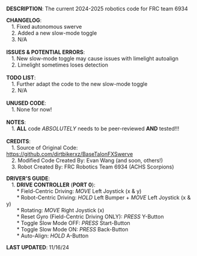 **DESCRIPTION**: The current 2024-2025 robotics code for FRC team 6934  <br>   

**CHANGELOG**:  <br> 
&ensp;&ensp;1. Fixed autonomous swerve  <br> 
&ensp;&ensp;2. Added a new slow-mode toggle  <br> 
&ensp;&ensp;3. N/A  <br>   
**ISSUES & POTENTIAL ERRORS**:  <br> 
&ensp;&ensp;1. New slow-mode toggle may cause issues with limelight autoalign  <br> 
&ensp;&ensp;2. Limelight sometimes loses detection  <br>   
**TODO LIST**:  <br> 
&ensp;&ensp;1. Further adapt the code to the new slow-mode toggle  <br> 
&ensp;&ensp;2. N/A  <br>   
**UNUSED CODE**:  <br> 
&ensp;&ensp;1. None for now!  <br>   
**NOTES**:  <br> 
&ensp;&ensp;1. **ALL** code *ABSOLUTELY* needs to be peer-reviewed **AND** tested!!!  <br>   
**CREDITS**:  <br> 
&ensp;&ensp;1. Source of Original Code: https://github.com/dirtbikerxz/BaseTalonFXSwerve  <br> 
&ensp;&ensp;2. Modified Code Created By: Evan Wang (and soon, others!)  <br> 
&ensp;&ensp;3. Robot Created By: FRC Robotics Team 6934 (ACHS Scorpions)  <br>   

**DRIVER'S GUIDE**:  <br> 
&ensp;&ensp;1. **DRIVE CONTROLLER** (**PORT 0**):  <br> 
&ensp;&ensp;&ensp;&ensp;* Field-Centric Driving: *MOVE* Left Joystick (x & y)  <br> 
&ensp;&ensp;&ensp;&ensp;* Robot-Centric Driving: *HOLD* Left Bumper + *MOVE* Left Joystick (x & y)  <br> 
&ensp;&ensp;&ensp;&ensp;* Rotating: *MOVE* Right Joystick (x)  <br> 
&ensp;&ensp;&ensp;&ensp;* Reset Gyro (Field-Centric Driving ONLY): *PRESS* Y-Button  <br> 
&ensp;&ensp;&ensp;&ensp;* Toggle Slow Mode OFF: *PRESS* Start-Button  <br> 
&ensp;&ensp;&ensp;&ensp;* Toggle Slow Mode ON: *PRESS* Back-Button  <br> 
&ensp;&ensp;&ensp;&ensp;* Auto-Align: *HOLD* A-Button  <br>   

**LAST UPDATED**: 11/16/24